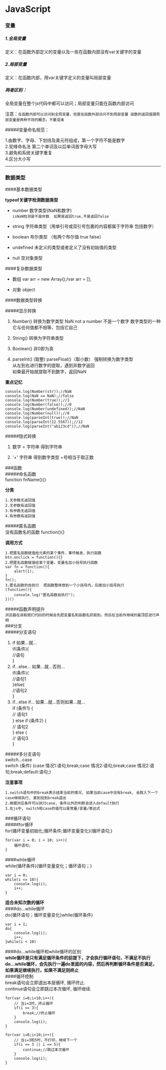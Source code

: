 # JavaScript 
### 变量  
##### 1.全局变量
定义：在函数外部定义的变量以及一些在函数内部没有var关键字的变量  
##### 2.局部变量  
定义：在函数内部，用var关键字定义的变量叫局部变量  
##### 两者区别： 

全局变量在整个js代码中都可以访问；局部变量只能在函数内部访问 
 
注意：`在函数内部可以访问到全局变量，但是在函数外部访问不到局部变量函数的返回值跟局部变量是两种不同的概念，不要混淆 `  
#####变量命名规范：  
1.由数字、字母、下划线及美元符组成，第一个字符不能是数字  2.驼峰命名法 第二个单词及以后单词首字母大写  3.避免和系统关键字重复  4.区分大小写  
***  
### 数据类型  
####基本数据类型 
**typeof关键字检测数据类型**  
* number 数字类型(NaN和数字)   `isNaN检测是不是非数  如果是返回true,不是返回false`
* string 字符串类型（用单引号或双引号包裹的内容都属于字符串 包括数字）
* boolean 布尔类型 （有两个布尔值 true false）
* undefined 未定义的类型或者定义了没有初始值的类型  
* null 空对象类型    
####复杂数据类型  
* 数组  var arr = new Array();/var arr = [];
* 对象 object  
####数据类型转换  
#####显示转换  
1. Number() 转换为数字类型 NaN not a number 不是一个数字 数字类型的一种 它与任何值都不相等，包括它自己  
2. String() 转换为字符串类型  
3. Boolean() 非0即为真  
4. parseInt() (取整) parseFloat()（取小数）  强制转换为数字类型  从左到右进行数字的提取，遇到非数字返回  	如果最开始就提取不到数字，返回NaN    
**重点记忆**  
	console.log(Number(str));//NaN 
	console.log(NaN == NaN);//false
	console.log(Number(true));//1
	console.log(Number(false));//0
	console.log(Number(undefined));//NaN
	console.log(Number(null));//0
	console.log(parseInt(true));//NaN
	console.log(parseInt(12.5567));//12
	console.log(parseInt("ab123cd"));//NaN
#####隐式转换  
1. 数字 + 字符串 得到字符串  
2. '+' 字符串  得到数字类型   +号相当于取正数  
###函数  
#####命名函数  
function fnName(){}  

**分类**   
	
	1.无参数无返回值  
	2.无参数有返回值  
	3.有参数无返回值  
	4.有参数有返回值
#####匿名函数  
没有函数名的函数 function(){} 
 
**调用方式**  

	1.把匿名函数赋值给元素的某个事件，事件触发，执行函数	btn.onclick = function(){}  	2.把匿名函数赋值给某个变量，变量名加小括号执行函数	var fn = function(){		alert(1);	}	fn();  
	3.匿名函数的自执行  把函数整体放到一个小括号内，后面加小括号执行	(function(){		console.log("匿名函数自执行");	})()#####函数声明提升  
`浏览器在读取我们代码的时候会先把变量名和函数名抓取到，然后在当前作用域的最顶层进行声明`  
###分支  
#####分支语句  
1. if 如果...就...  
	if(条件){  
       //语句  
	}  
2. if...else... 如果...就...否则...  
	if(条件){  
		//语句1  
	}else{  
		//语句2  
	}  
3. if…else if… 如果…就...否则如果…就…  
	if (条件1) {  
    // 语句1  
    } else if (条件2) {  
    // 语句2  
} else {   
    // 语句3  
}   

#####多分支语句    
switch...case  
switch (条件) {case 情况1:语句;break;case 情况2:语句;break;case 情况2:语句;break;default:语句;}  

**注意事项**  

	1.switch语句中的break表示结束当前的情况, 如果当前case中没有break, 会跳入下一个case继续执行, 直到找到break退出      
	2.根据对应条件可以执行case, 条件以外的判断会进入default执行
	3.在js中, switch和case的值可以是常量/变量/表达式  
###循环语句  
#####for循环  
for(循环变量初始化;循环条件;循环变量变化){循环语句;}  
	
	for(var i = 0; i < 10; i++){
		循环语句;
	}  
####while循环  
while(循环条件){循环变量变化；循环语句；}  
	
	var i = 0;
	while(i <= 10){
		console.log(i);
		i++;
	}  
**适合未知次数的循环**  
####do...while循环  
do{循环语句；循环变量变化}while(循环条件)  
	
	var i = 1;
	do{
		console.log(i);
		i++;
	}while(i < 10)  
####do...while循环和while循环的区别  
**while循环是只有满足循环条件的前提下，才会执行循环语句，不满足不执行**  
**do...while循环，会先执行一遍do里面的内容，然后再判断循环条件是否满足，如果满足继续执行，如果不满足则终止**  
####循环控制  
break语句会立即退出本层循环, 循环终止.  
continue语句会立即跳过本次循环, 循环继续.  
	
	
	for(var i=0;i<10;i++){
		// 当i=3时，终止循环
		if(i == 3){
			break;//终止循环
		}
		console.log(i);
	}

	for(var i=0;i<10;i++){
		// 当i=3和5时，不打印，继续下一个
		if(i == 3 || i == 5){
			continue;//跳过本次循环
		}
		console.log(i);
	}  


  
